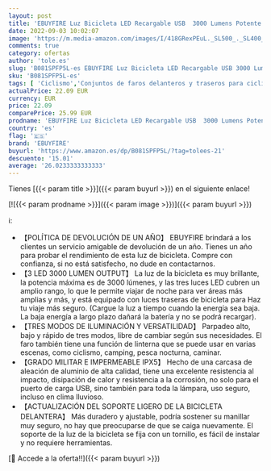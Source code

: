 ```yaml
---
layout: post
title: 'EBUYFIRE Luz Bicicleta LED Recargable USB  3000 Lumens Potente Luces Bicicleta Delantera y Trasera  3 Modos  IPX5 Impermeable Luces Seguridad para Ciclismo de Montaña y Carretera'
date: 2022-09-03 10:02:07
image: 'https://m.media-amazon.com/images/I/418GRexPEuL._SL500_._SL400_.jpg'
comments: true
category: ofertas
author: 'tole.es'
slug: 'B081SPFP5L-es EBUYFIRE Luz Bicicleta LED Recargable USB 3000 Lumens...'
sku: 'B081SPFP5L-es'
tags: [ 'Ciclismo','Conjuntos de faros delanteros y traseros para ciclismo','Deportes y aire libre','Luces y reflectores de ciclismo','Ropa y equipo para deportes','bicicleta','ebuyfire','🇪🇸', ]
actualPrice: 22.09 EUR
currency: EUR
price: 22.09
comparePrice: 25.99 EUR
prodname: 'EBUYFIRE Luz Bicicleta LED Recargable USB  3000 Lumens Potente Luces Bicicleta Delantera y Trasera  3 Modos  IPX5 Impermeable Luces Seguridad para Ciclismo de Montaña y Carretera'
country: 'es'
flag: '🇪🇸'
brand: 'EBUYFIRE'
buyurl: 'https://www.amazon.es/dp/B081SPFP5L/?tag=tolees-21'
descuento: '15.01'
average: '26.0233333333333'
---
```


Tienes [{{< param title >}}]({{< param buyurl >}}) en el siguiente enlace!

[![{{< param prodname >}}]({{< param image >}})]({{< param buyurl >}})

ℹ️:

- 【POLÍTICA DE DEVOLUCIÓN DE UN AÑO】 EBUYFIRE brindará a los clientes un servicio amigable de devolución de un año. Tienes un año para probar el rendimiento de esta luz de bicicleta. Compre con confianza, si no está satisfecho, no dude en contactarnos.
- 【3 LED 3000 LUMEN OUTPUT】 La luz de la bicicleta es muy brillante, la potencia máxima es de 3000 lúmenes, y las tres luces LED cubren un amplio rango, lo que le permite viajar de noche para ver áreas más amplias y más, y está equipado con luces traseras de bicicleta para Haz tu viaje más seguro. (Cargue la luz a tiempo cuando la energía sea baja. La baja energía a largo plazo dañará la batería y no se podrá recargar).
- 【TRES MODOS DE ILUMINACIÓN Y VERSATILIDAD】 Parpadeo alto, bajo y rápido de tres modos, libre de cambiar según sus necesidades. El faro también tiene una función de linterna que se puede usar en varias escenas, como ciclismo, camping, pesca nocturna, caminar.
- 【GRADO MILITAR E IMPERMEABLE IPX5】 Hecho de una carcasa de aleación de aluminio de alta calidad, tiene una excelente resistencia al impacto, disipación de calor y resistencia a la corrosión, no solo para el puerto de carga USB, sino también para toda la lámpara, uso seguro, incluso en clima lluvioso.
- 【ACTUALIZACIÓN DEL SOPORTE LIGERO DE LA BICICLETA DELANTERA】 Más duradero y ajustable, podría sostener su manillar muy seguro, no hay que preocuparse de que se caiga nuevamente. El soporte de la luz de la bicicleta se fija con un tornillo, es fácil de instalar y no requiere herramientas.

[🛒 Accede a la oferta!!]({{< param buyurl >}})
